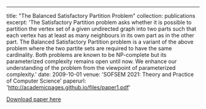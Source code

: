 ---
title: "The Balanced Satisfactory Partition Problem"
collection: publications
excerpt: 'The Satisfactory Partition problem asks whether it is possible to partition the vertex set of a given undirected graph into two parts such that each vertex has at least as many neighbours in its own part as in the other part. The Balanced Satisfactory Partition problem is a variant of the above problem where the two partite sets are required to have the same cardinality. Both problems are known to be NP-complete but its parameterized complexity remains open until now. We enhance our understanding of the problem from the viewpoint of parameterized complexity.'
date: 2009-10-01
venue: 'SOFSEM 2021: Theory and Practice of Computer Science'
paperurl: 'http://academicpages.github.io/files/paper1.pdf'

[Download paper here](http://academicpages.github.io/files/paper1.pdf)


